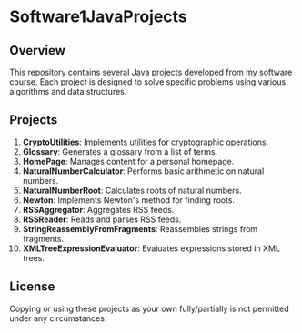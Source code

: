 # Software1JavaProjects

## Overview

This repository contains several Java projects developed from my software course. Each project is designed to solve specific problems using various algorithms and data structures.

## Projects

1. **CryptoUtilities**: Implements utilities for cryptographic operations.
2. **Glossary**: Generates a glossary from a list of terms.
3. **HomePage**: Manages content for a personal homepage.
4. **NaturalNumberCalculator**: Performs basic arithmetic on natural numbers.
5. **NaturalNumberRoot**: Calculates roots of natural numbers.
6. **Newton**: Implements Newton's method for finding roots.
7. **RSSAggregator**: Aggregates RSS feeds.
8. **RSSReader**: Reads and parses RSS feeds.
9. **StringReassemblyFromFragments**: Reassembles strings from fragments.
10. **XMLTreeExpressionEvaluator**: Evaluates expressions stored in XML trees.

## License

Copying or using these projects as your own fully/partially is not permitted under any circumstances.

